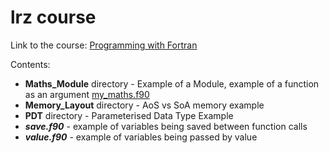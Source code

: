 # lrz course

Link to the course: [Programming with Fortran](https://doku.lrz.de/display/PUBLIC/Programming+with+Fortran)

Contents:

- **Maths_Module** directory - Example of a Module, example of a function as an argument [my_maths.f90](./Maths_Module/my_maths.f90)
- **Memory_Layout** directory - AoS vs SoA memory example
- **PDT** directory - Parameterised Data Type Example
- ***save.f90*** - example of variables being saved between function calls
- ***value.f90*** - example of variables being passed by value
